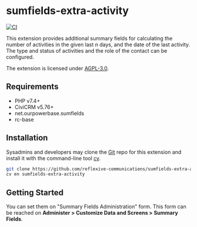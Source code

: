 # sumfields-extra-activity

[![CI](https://github.com/reflexive-communications/sumfields-extra-activity/actions/workflows/main.yml/badge.svg)](https://github.com/reflexive-communications/sumfields-extra-activity/actions/workflows/main.yml)

This extension provides additional summary fields for calculating the number of activities in the given last n days, and the date of the last activity.
The type and status of activities and the role of the contact can be configured.

The extension is licensed under [AGPL-3.0](LICENSE.txt).

## Requirements

- PHP v7.4+
- CiviCRM v5.76+
- net.ourpowerbase.sumfields
- rc-base

## Installation

Sysadmins and developers may clone the [Git](https://en.wikipedia.org/wiki/Git) repo for this extension and install it with the command-line tool [cv](https://github.com/civicrm/cv).

```bash
git clone https://github.com/reflexive-communications/sumfields-extra-activity.git
cv en sumfields-extra-activity
```

## Getting Started

You can set them on "Summary Fields Administration" form.
This form can be reached on **Administer > Customize Data and Screens > Summary Fields**.
